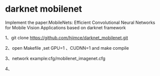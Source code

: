 # darknet mobilenet

Implement  the paper:MobileNets: Efficient Convolutional Neural Networks for Mobile Vision Applications  based on darknet framework

1、git clone https://github.com/hjimce/darknet_mobilenet.git

2、open Makefile ,set GPU=1 、CUDNN=1 and make compile

3、network example:cfg/mobilenet_imagenet.cfg 

4、